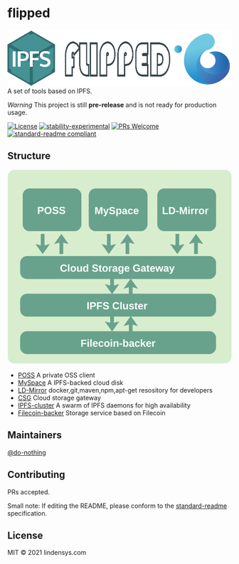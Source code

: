 # flipped

![banner](./imgs/flipped-logo.png)
A set of tools based on IPFS.

*Warning* This project is still **pre-release** and is not ready for production usage.

[![License](http://img.shields.io/badge/license-MIT-blue.svg)](https://raw.githubusercontent.com/ipdr/ipdr/master/LICENSE)
[![stability-experimental](https://img.shields.io/badge/stability-experimental-orange.svg)](https://github.com/emersion/stability-badges#experimental)
[![PRs Welcome](https://img.shields.io/badge/PRs-welcome-brightgreen.svg)](#contributing)
[![standard-readme compliant](https://img.shields.io/badge/standard--readme-OK-green.svg?style=flat-square)](https://github.com/RichardLitt/standard-readme)

## Structure

![](./imgs/flipped-architecture.svg)

* [POSS](./poss) A private OSS client
* [MySpace](./myspace) A IPFS-backed cloud disk
* [LD-Mirror](./ld-mirror) docker,git,maven,npm,apt-get resository for developers
* [CSG](./csg) Cloud storage gateway
* [IPFS-cluster](./ipfs-cluster) A swarm of IPFS daemons for high availability
* [Filecoin-backer](./filecoin-backer) Storage service based on Filecoin

## Maintainers

[@do-nothing](https://github.com/do-nothing)

## Contributing

PRs accepted.

Small note: If editing the README, please conform to the [standard-readme](https://github.com/RichardLitt/standard-readme) specification.

## License

MIT © 2021 lindensys.com
